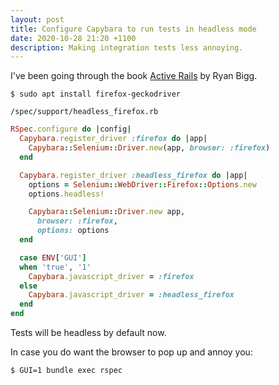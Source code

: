 ```yaml
---
layout: post
title: Configure Capybara to run tests in headless mode
date: 2020-10-28 21:20 +1100
description: Making integration tests less annoying.
---
```


I've been going through the book [Active Rails](https://activerailsbook.com/) by Ryan Bigg.

```shell
$ sudo apt install firefox-geckodriver
```
`/spec/support/headless_firefox.rb`

```ruby
RSpec.configure do |config|
  Capybara.register_driver :firefox do |app|
    Capybara::Selenium::Driver.new(app, browser: :firefox)
  end

  Capybara.register_driver :headless_firefox do |app|
    options = Selenium::WebDriver::Firefox::Options.new
    options.headless! 

    Capybara::Selenium::Driver.new app,
      browser: :firefox,
      options: options
  end

  case ENV['GUI']
  when 'true', '1'
    Capybara.javascript_driver = :firefox
  else
    Capybara.javascript_driver = :headless_firefox
  end
end
```

Tests will be headless by default now.

In case you do want the browser to pop up and annoy you:

```shell
$ GUI=1 bundle exec rspec
```
